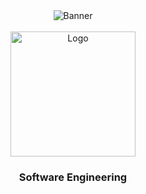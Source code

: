 <div id="top" align="center">
<img src="panadolextra91/Software-Engineering/img/art-gallery-icon-13975.png" alt="Banner">
</div>
<br />
<div align="center">
  <a>
    <img src="panadolextra91/Software-Engineering/img/logo.png" alt="Logo" width="200" height="200">
  </a>

<h3 align="center">Software Engineering</h3>
    <br />
    <br />
